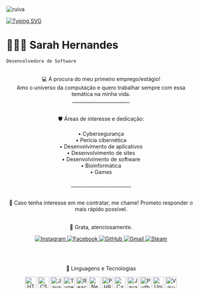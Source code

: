 
![ruiva](https://github.com/user-attachments/assets/8c8810ae-e70a-4551-b26a-608542857add)







<a href="https://git.io/typing-svg">
    <img src="https://readme-typing-svg.demolab.com?font=Sour+Gummy&weight=20000&size=30&duration=3000&pause=500&color=9E9E9E&background=D87CE000&width=435&lines=++++++++++++Bem+vindo+ao+meu+perfil!;++++++++++++Eu+sou+a+Sarah+%E2%99%A1" alt="Typing SVG" />
</a>

   # 👩🏻‍💻 Sarah Hernandes  
   `Desenvolvedora de Software` 
   <br><br>


<p align="center">
   💻 À procura do meu primeiro emprego/estágio!  
   <br>
   Amo o universo da computação e quero trabalhar sempre com essa temática na minha vida.  
   <br>  
   ________________________  
   <br><br>
</p>
<p align="center">
   🛡️ Áreas de interesse e dedicação: 
   <br><br>  
   • Cybersegurança <br>
   • Perícia cibernética <br>
   • Desenvolvimento de aplicativos <br>
   • Desenvolvimento de sites <br>
   • Desenvolvimento de software <br>
   • Bioinformática <br>
   • Games  
   <br><br>  
   _________________________  
   <br><br>
    </p>
<p align="center">
   📩 Caso tenha interesse em me contratar, me chame!  
   Prometo responder o mais rápido possível.  
   <br><br>  
  </p>
<p align="center">
   🙏 Grata, atenciosamente.  
</p>
<p align="center">
      <a href="https://www.instagram.com/saravihernandes/" target="_blank">
    <img 
        alt="Instagram" 
        title="Perfil no Instagram" 
        src="https://img.shields.io/badge/Instagram-E4405F?style=for-the-badge&logo=instagram&logoColor=white"
    />
</a>
<a href="https://www.facebook.com/vihernandesBRLDR/" target="_blank">
    <img 
        alt="Facebook" 
        title="Perfil no Facebook" 
        src="https://img.shields.io/badge/Facebook-1877F2?style=for-the-badge&logo=facebook&logoColor=white"
    />
</a>
<a href="https://github.com/SaraahBR" target="_blank">
    <img 
        alt="GitHub" 
        title="Perfil no GitHub" 
        src="https://img.shields.io/badge/GitHub-100000?style=for-the-badge&logo=github&logoColor=white"
    />
</a>
<a href="mailto:vihernandesbr@gmail.com" target="_blank">
    <img 
        alt="Gmail" 
        title="Enviar e-mail pelo Gmail" 
        src="https://img.shields.io/badge/Gmail-D14836?style=for-the-badge&logo=gmail&logoColor=white"
    />
</a>
<a href="https://steamcommunity.com/id/saraahvihernandesBR/" target="_blank">
    <img 
        alt="Steam" 
        title="Perfil no Steam" 
        src="https://img.shields.io/badge/Steam-000000?style=for-the-badge&logo=steam&logoColor=white"
    />
</a>
</p>
<br><br>
<p align="center">
🤖 Linguagens e Tecnologias
</p>
<p align="center">
<img 
    alt="HTML" 
    title="HTML" 
    width="30px" 
    src="https://cdn.jsdelivr.net/gh/devicons/devicon@latest/icons/html5/html5-original.svg" 
/>
<img 
    alt="CSS" 
    title="CSS"
    width="30px" 
    src="https://cdn.jsdelivr.net/gh/devicons/devicon@latest/icons/css3/css3-original.svg" 
/>
<img 
    alt="JavaScript" 
    title="JavaScript"
    width="30px" 
    src="https://cdn.jsdelivr.net/gh/devicons/devicon@latest/icons/javascript/javascript-original.svg" 
/>
<img 
    alt="TypeScript"
    title="TypeScript" 
    width="30px" 
    src="https://cdn.jsdelivr.net/gh/devicons/devicon@latest/icons/typescript/typescript-original.svg" 
/>
<img 
    alt="React"
    title="React" 
    width="30px" 
    src="https://cdn.jsdelivr.net/gh/devicons/devicon@latest/icons/react/react-original.svg" 
/>
<img 
    alt="Next.js" 
    title="Next.js"
    width="30px" 
    src="https://cdn.jsdelivr.net/gh/devicons/devicon@latest/icons/nextjs/nextjs-original.svg" 
/>
<img 
    alt="PHP" 
    title="PHP"
    width="30px" 
    src="https://cdn.jsdelivr.net/gh/devicons/devicon@latest/icons/php/php-original.svg" 
/>
<img 
    alt="C++" 
    title="C++"
    width="30px" 
    src="https://cdn.jsdelivr.net/gh/devicons/devicon@latest/icons/cplusplus/cplusplus-original.svg" 
/>
<img 
    alt="Java" 
    title="Java"
    width="30px" 
    src="https://cdn.jsdelivr.net/gh/devicons/devicon@latest/icons/java/java-original.svg" 
/>
<img 
    alt="Python" 
    title="Python"
    width="30px" 
    src="https://cdn.jsdelivr.net/gh/devicons/devicon@latest/icons/python/python-original.svg" 
/>
<img 
    alt="Unity" 
    title="Unity"
    width="30px" 
    src="https://cdn.jsdelivr.net/gh/devicons/devicon@latest/icons/unity/unity-original.svg" 
/>
<img 
    alt="Visual Studio Code" 
    title="Visual Studio Code"
    width="30px" 
    src="https://cdn.jsdelivr.net/gh/devicons/devicon@latest/icons/visualstudio/visualstudio-original.svg" 
/>
</p>

<br/>
<br/>



